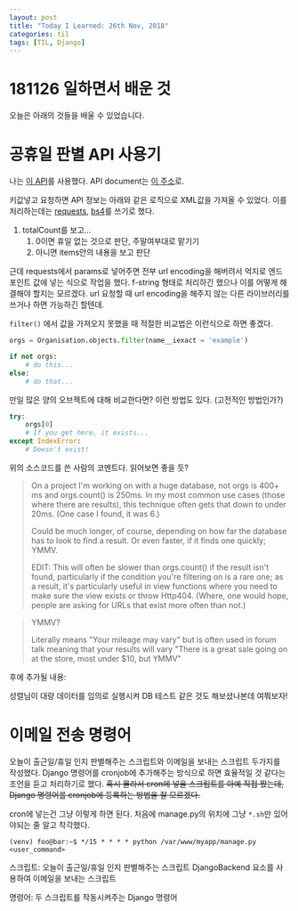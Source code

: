 ```yaml
---
layout: post
title: "Today I Learned: 26th Nov, 2018"
categories: til
tags: [TIL, Django]
---
```


# 181126 일하면서 배운 것

오늘은 아래의 것들을 배울 수 있었습니다.

# 공휴일 판별 API 사용기

나는 [이 API](https://www.data.go.kr/dataset/15012690/openapi.do)를 사용했다.
API document는 [이 주소](https://www.data.go.kr/commonUser/fileDownload.do?atchFileId=FILE_000000001457285&fileDetailSn=0)로.

키값넣고 요청하면 API 정보는 아래와 같은 로직으로 XML값을 가져올 수 있었다. 이를 처리하는데는 [requests](http://docs.python-requests.org/en/master/), [bs4](https://www.crummy.com/software/BeautifulSoup/bs4/doc/)를 쓰기로 했다.

1. totalCount를 보고…
    1. 0이면 휴일 없는 것으로 판단, 주말여부대로 맡기기
    2. 아니면 items안의 내용을 보고 판단


근데 requests에서 params로 넣어주면 전부 url encoding을 해버려서 억지로 엔드포인트 값에 넣는 식으로 작업을 했다. f-string 형태로 처리하긴 했으나 이를 어떻게 해결해야 할지는 모르겠다. url 요청할 때 url encoding을 해주지 않는 다른 라이브러리를 쓰거나 하면 가능하긴 할텐데.

`filter()` 에서 값을 가져오지 못했을 때 적절한 비교법은 이런식으로 하면 좋겠다.

```python
orgs = Organisation.objects.filter(name__iexact = 'example')

if not orgs:
    # do this...
else:
    # do that...
```


만일 많은 양의 오브젝트에 대해 비교한다면? 이런 방법도 있다. (고전적인 방법인가?)
```python
try:
    orgs[0]
    # If you get here, it exists...
except IndexError:
    # Doesn't exist!
```

위의 소스코드를 쓴 사람의 코멘트다. 읽어보면 좋을 듯?

>On a project I'm working on with a huge database, not orgs is 400+ ms and orgs.count() is 250ms. In my most common use cases (those where there are results), this technique often gets that down to under 20ms. (One case I found, it was 6.)
>
>Could be much longer, of course, depending on how far the database has to look to find a result. Or even faster, if it finds one quickly; YMMV.
>
>EDIT: This will often be slower than orgs.count() if the result isn't found, particularly if the condition you're filtering on is a rare one; as a result, it's particularly useful in view functions where you need to make sure the view exists or throw Http404. (Where, one would hope, people are asking for URLs that exist more often than not.)

>YMMV?
>
>Literally means "Your mileage may vary" but is often used in forum talk meaning that your results will vary
>"There is a great sale going on at the store, most under $10, but YMMV"

후에 추가될 내용:

성렬님이 대량 데이터를 임의로 실행시켜 DB 테스트 같은 것도 해보셨나본데 여쭤보자!

# 이메일 전송 명령어

오늘이 출근일/휴일 인지 판별해주는 스크립트와 이메일을 보내는 스크립트 두가지를 작성했다. Django 명령어를 cronjob에 추가해주는 방식으로 하면 효율적일 것 같다는 조언을 듣고 처리하기로 했다. ~~혹시 몰라서 cron에 넣을 스크립트를 아예 직접 짰는데, Django 명령어를 cronjob에 등록하는 방법을 잘 모르겠다.~~

cron에 넣는건 그냥 이렇게 하면 된다. 처음에 manage.py의 위치에 그냥 `*.sh`만 있어야되는 줄 알고 착각했다.

```console
(venv) foo@bar:~$ */15 * * * * python /var/www/myapp/manage.py <user_command>
```

스크립트:
    오늘이 출근일/휴일 인지 판별해주는 스크립트
    DjangoBackend 요소를 사용하여 이메일을 보내는 스크립트

명령어:
    두 스크립트를 작동시켜주는 Django 명령어
